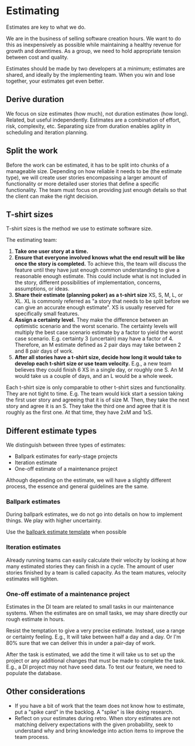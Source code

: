 # Estimating

Estimates are key to what we do.

We are in the business of selling software creation hours. We want to do this as inexpensively as possible while maintaining a healthy revenue for growth and downtimes. As a group, we need to hold appropriate tension between cost and quality.

Estimates should be made by two developers at a minimum; estimates are shared, and ideally by the implementing team.
When you win and lose together, your estimates get even better.

## Derive duration

We focus on size estimates (how much), not duration estimates (how long). Related, but useful independently.
Estimates are a combination of effort, risk, complexity, etc. Separating size from duration enables agility in scheduling and iteration planning.

## Split the work

Before the work can be estimated, it has to be split into chunks of a manageable size. Depending on how reliable it needs to be (the estimate type), we will create user stories encompassing a larger amount of functionality or more detailed user stories that define a specific functionality. The team must focus on providing just enough details so that the client can make the right decision.

## T-shirt sizes

T-shirt sizes is the method we use to estimate software size.

The estimating team:

1. **Take one user story at a time.**
2. **Ensure that everyone involved knows what the end result will be like once the story is completed.** To achieve this, the team will discuss the feature until they have just enough common understanding to give a reasonable enough estimate. This could include what is not included in the story, different possibilities of implementation, concerns, assumptions, or ideas.
3. **Share their estimate (planning poker) as a t-shirt size** XS, S, M, L, or XL. XL is commonly referred as "a story that needs to be split before we can give an accurate enough estimate". XS is usually reserved for specifically small features.
4. **Assign a certainty level.** They make the difference between an optimistic scenario and the worst scenario. The certainty levels will multiply the best case scenario estimate by a factor to yield the worst case scenario. E.g. certainty 3 (uncertain) may have a factor of 4. Therefore, an M estimate defined as 2 pair days may take between 2 and 8 pair days of work.
5. **After all stories have a t-shirt size, decide how long it would take to develop each t-shirt size or use team velocity.** E.g., a new team believes they could finish 6 XS in a single day, or roughly one S. An M would take us a couple of days, and an L would be a whole week.


Each t-shirt size is only comparable to other t-shirt sizes and functionality. They are not tight to time. E.g. The team would kick start a session taking the first user story and agreeing that it is of size M. Then, they take the next story and agree it is an S. They take the third one and agree that it is roughly as the first one. At that time, they have 2xM and 1xS.

## Different estimate types

We distinguish between three types of estimates:

- Ballpark estimates for early-stage projects
- Iteration estimate
- One-off estimate of a maintenance project

Although depending on the estimate, we will have a slightly different process, the essence and general guidelines are the same.

### Ballpark estimates

During ballpark estimates, we do not go into details on how to implement things. We play with higher uncertainty.

Use the [ballpark estimate template](https://docs.google.com/spreadsheets/d/1DPnMyQUi-qWZ-hxCJOWxGpfaXf4JdrKjPZ9dJRa6Aps/edit#gid=349737991) when possible

### Iteration estimates

Already running teams can easily calculate their velocity by looking at how many estimated stories they can finish in a cycle. The amount of user stories finished by a team is called capacity. As the team matures, velocity estimates will tighten.

### One-off estimate of a maintenance project

Estimates in the DI team are related to small tasks in our maintenance systems. When the estimates are on small tasks, we may share directly our rough estimate in hours.

Resist the temptation to give a very precise estimate. Instead, use a range or certainty feeling. E.g., It will take between half a day and a day. Or I'm 80% sure that we can deliver this in under a pair-day of work.

After the task is estimated, we add the time it will take us to set up the project or any additional changes that must be made to complete the task. E.g., a DI project may not have seed data. To test our feature, we need to populate the database.

## Other considerations

- If you have a bit of work that the team does not know how to estimate, put a "spike card" in the backlog. A "spike" is like doing research.
- Reflect on your estimates during retro. When story estimates are not matching delivery expectations with the given probability, seek to understand why and bring knowledge into action items to improve the team process.
